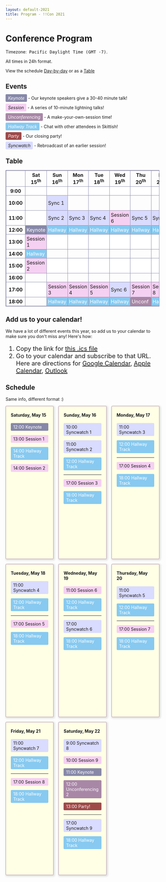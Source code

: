 ```yaml
---
layout: default-2021
title: Program - !!Con 2021
---
```


# Conference Program

<style type="text/css">
    /* Event Types */
    .syncwatch {
        background-color: #D9DBFF;
        border-radius: 3px;
    }
    .session {
        background-color: #F5D0F2;
        border-radius: 3px;
    }
    .unconf {
        background-color: #A887A6;
        color: white;
        border-radius: 3px;
    }
    .hallway {
        background-color: #87C9F0;
        color: white;
        border-radius: 3px;
    }
    .party {
        background-color: #9F4949;
        color: white;
        border-radius: 3px;
    }
    .keynote {
        background-color: #8788A8;
        color: white;
        border-radius: 3px;
    }

    /* Table */
    table {
        table-layout: fixed;
        width: 100%;
        border-collapse: collapse;

    }
    tr:nth-child(even){
        background-color: white;
    }
    td {
        padding: 0.25rem;
        border-color: white;
    }
    table, tr, td, th {
        border: 1px solid #8788A8;
    }
    th.current {
        background-color: white
    }
    .current {
        font-weight: bold;
    }

    /* Cards */
    .cards {
        display: grid;
        grid-template-columns: 1fr 1fr 1fr;
        grid-gap: 1rem;
        grid-auto-rows: 500px;
    }
    .card {
        background-color: #FFFFE6;
        border-radius: 3px;
        border: 1px solid #A887A6;
        padding: 0 1rem;
        box-shadow: 2px 2px 5px 3px rgba(0,0,0,0.1);
    }
    .card.current {
        background-color: white;
    }
    .card > p {
        padding: 0.25rem 0.5rem;
    }

    @media (max-width: 900px) {
        .cards {
            grid-template-columns: 1fr 1fr;
        }
    }

    @media (max-width: 700px) {
        .cards {
            grid-template-columns: 1fr;
        }
    }

    /* Definitions */
    dfn {
        padding: 0.25rem 0.5rem;
    }

    /* Timezone */
    #timezone {
        font-family: monospace;
    }
    ol {
        font-size: 20px;
    }
</style>

<!-- Extra nbsp to make it look good :) -->

Timezone: &nbsp;<span id="timezone">Pacific Daylight Time (GMT -7)</span>.

All times in 24h format.

View the schedule <a href="#cards-section">Day-by-day</a> or as a <a href="#table">Table</a>

## Events

<p><dfn class="keynote">Keynote</dfn> - Our keynote speakers give a 30-40 minute talk!</p>
<p><dfn class="session">Session</dfn> - A series of 10-minute lightning talks!</p>
<p><dfn class="unconf">Unconferencing</dfn> - A make-your-own-session time!</p>
<p><dfn class="hallway">Hallway Track</dfn> - Chat with other attendees in Skittish!</p>
<p><dfn class="party">Party</dfn> - Our closing party!</p>
<p><dfn class="syncwatch">Syncwatch</dfn> - Rebroadcast of an earlier session!</p>

<span id="cards-section"></span>

## Table


<table>
    <tr>
        <th></th>
        <th>Sat 15<sup>th</sup></th>
        <th>Sun 16<sup>th</sup></th>
        <th>Mon 17<sup>th</sup></th>
        <th>Tue 18<sup>th</sup></th>
        <th>Wed 19<sup>th</sup></th>
        <th>Thu 20<sup>th</sup></th>
        <th>Fri 21<sup>st</sup></th>
        <th>Sat 22<sup>nd</sup></th>
    </tr>
    <tr>
        <th><time datetime="9:00">9:00</time></th>
        <td></td>
        <td></td>
        <td></td>
        <td></td>
        <td></td>
        <td></td>
        <td></td>
        <td class="syncwatch">Sync 8</td>
    </tr>
    <tr>
        <th><time datetime="10:00">10:00</time></th>
        <td></td>
        <td class="syncwatch">Sync 1</td>
        <td></td>
        <td></td>
        <td></td>
        <td></td>
        <td></td>
        <td class="session">Session 9</td>
    </tr>
    <tr>
        <th><time datetime="11:00">11:00</time></th>
        <td></td>
        <td class="syncwatch">Sync 2</td>
        <td class="syncwatch">Sync 3</td>
        <td class="syncwatch">Sync 4</td>
        <td class="session">Session 6</td>
        <td class="syncwatch">Sync 5</td>
        <td class="syncwatch">Sync 7</td>
        <td class="keynote">Keynote</td>
    </tr>
    <tr>
        <th><time datetime="12:00">12:00</time></th>
        <td class="keynote">Keynote</td>
        <td class="hallway">Hallway</td>
        <td class="hallway">Hallway</td>
        <td class="hallway">Hallway</td>
        <td class="hallway">Hallway</td>
        <td class="hallway">Hallway</td>
        <td class="hallway">Hallway</td>
        <td class="unconf">Unconf</td>
    </tr>
    <tr>
        <th><time datetime="13:00">13:00</time></th>
        <td class="session">Session 1</td>
        <td></td>
        <td></td>
        <td></td>
        <td></td>
        <td></td>
        <td></td>
        <td class="party">Party!</td>
    </tr>
    <tr>
        <th><time datetime="14:00">14:00</time></th>
        <td class="hallway">Hallway</td>
        <td></td>
        <td></td>
        <td></td>
        <td></td>
        <td></td>
        <td></td>
        <td></td>
    </tr>
    <tr>
        <th><time datetime="15:00">15:00</time></th>
        <td class="session">Session 2</td>
        <td></td>
        <td></td>
        <td></td>
        <td></td>
        <td></td>
        <td></td>
        <td></td>
    </tr>
    <tr>
        <th><time datetime="16:00">16:00</time></th>
        <td></td>
        <td></td>
        <td></td>
        <td></td>
        <td></td>
        <td></td>
        <td></td>
        <td></td>
    </tr>
    <tr>
        <th><time datetime="17:00">17:00</time></th>
        <td></td>
        <td class="session">Session 3</td>
        <td class="session">Session 4</td>
        <td class="session">Session 5</td>
        <td class="syncwatch">Sync 6</td>
        <td class="session">Session 7</td>
        <td class="session">Session 8</td>
        <td class="syncwatch">Sync 9</td>
    </tr>
    <tr>
        <th><time datetime="18:00">18:00</time></th>
        <td></td>
        <td class="hallway">Hallway</td>
        <td class="hallway">Hallway</td>
        <td class="hallway">Hallway</td>
        <td class="hallway">Hallway</td>
        <td class="unconf">Unconf</td>
        <td class="hallway">Hallway</td>
        <td class="hallway">Hallway</td>
    </tr>

</table>

<script>
    // Get tz as a string, e.g. "Eastern Daylight Time".
    const dateStr = new Date().toString();
    const timezone = dateStr.substring(dateStr.indexOf('(') + 1, dateStr.length - 1);
    document.getElementById('timezone').innerHTML = timezone + ' (detected)';

    // Replace time elements with tz-adjusted hours.
    Array.from(document.getElementsByTagName('time')).forEach(timeTag => {
        const d = new Date(`May 1, 2020 ${timeTag.getAttribute('datetime')}:00 GMT-0700`);
        timeTag.innerHTML = `${d.getHours()}:00`;
    });

    // Highlight current day (getDate gets day of month!)
    const currentDay = new Date().getDate();
    // getMonth is 0-based! May == 4.
    if (new Date().getMonth() == 4) {
        if (currentDay >= 15 && currentDay <= 22) {
            const dayIndex = (currentDay - 15);
            // Highlight table columns.
            Array.from(document.getElementsByTagName('tr')).forEach(row => {
                row.children.item(dayIndex + 1).classList.add('current');
            })
            // Highlight card.
            document.getElementById('cards').children.item(dayIndex).classList.add('current');
        }
    }
</script>

## Add us to your calendar!

We have a lot of different events this year, so add us to your calendar to make sure you don't miss any! Here's how:

1. Copy the link for <a href="http://calendar.zoho.com/group/ical/b8ea7070344c43b3c3045860eeb23b7138da7752ce32e2477d26ba32bf581b9a1d2795903ab32df28bd265e49977d416">this .ics file</a> 
1. Go to your calendar and subscribe to that URL. Here are directions for [Google Calendar](https://support.google.com/calendar/answer/37100?co=GENIE.Platform%3DDesktop&hl=en&oco=1), [Apple Calendar](https://support.apple.com/en-ca/HT202361), [Outlook](https://support.microsoft.com/en-us/office/import-or-subscribe-to-a-calendar-in-outlook-com-cff1429c-5af6-41ec-a5b4-74f2c278e98c)

## Schedule

Same info, different format :)

<div class="cards" id="cards">

<div class="card">
<h4>Saturday, May 15</h4>
<p class="keynote"><time datetime="12:00">12:00</time> Keynote</p>
<p class="session"><time datetime="13:00">13:00</time> Session 1</p>
<p class="hallway"><time datetime="14:00">14:00</time> Hallway Track</p>
<p class="session"><time datetime="15:00">14:00</time> Session 2</p>
</div>

<div class="card">
<h4>Sunday, May 16</h4>
<p class="syncwatch"><time datetime="10:00">10:00</time> Syncwatch 1</p>
<p class="syncwatch"><time datetime="11:00">11:00</time> Syncwatch 2</p>
<p class="hallway"><time datetime="12:00">12:00</time> Hallway Track</p>
<hr>
<p class="session"><time datetime="17:00">17:00</time> Session 3</p>
<p class="hallway"><time datetime="18:00">18:00</time> Hallway Track</p>
</div>

<div class="card">
<h4>Monday, May 17</h4>
<p class="syncwatch"><time datetime="11:00">11:00</time> Syncwatch 3</p>
<p class="hallway"><time datetime="12:00">12:00</time> Hallway Track</p>
<hr>
<p class="session"><time datetime="17:00">17:00</time> Session 4</p>
<p class="hallway"><time datetime="18:00">18:00</time> Hallway Track</p>
</div>

<div class="card">
<h4>Tuesday, May 18</h4>
<p class="syncwatch"><time datetime="11:00">11:00</time> Syncwatch 4</p>
<p class="hallway"><time datetime="12:00">12:00</time> Hallway Track</p>
<hr>
<p class="session"><time datetime="17:00">17:00</time> Session 5</p>
<p class="hallway"><time datetime="18:00">18:00</time> Hallway Track</p>
</div>

<div class="card">
<h4>Wedneday, May 19</h4>
<p class="session"><time datetime="11:00">11:00</time> Session 6</p>
<p class="hallway"><time datetime="12:00">12:00</time> Hallway Track</p>
<hr>
<p class="syncwatch"><time datetime="17:00">17:00</time> Syncwatch 6</p>
<p class="hallway"><time datetime="18:00">18:00</time> Hallway Track</p>
</div>

<div class="card">
<h4>Thursday, May 20</h4>
<p class="syncwatch"><time datetime="11:00">11:00</time> Syncwatch 5</p>
<p class="hallway"><time datetime="12:00">12:00</time> Hallway Track</p>
<hr>
<p class="session"><time datetime="17:00">17:00</time> Session 7</p>
<p class="hallway"><time datetime="18:00">18:00</time> Hallway Track</p>
</div>

<div class="card">
<h4>Friday, May 21</h4>
<p class="syncwatch"><time datetime="11:00">11:00</time> Syncwatch 7</p>
<p class="hallway"><time datetime="12:00">12:00</time> Hallway Track</p>
<hr>
<p class="session"><time datetime="17:00">17:00</time> Session 8</p>
<p class="hallway"><time datetime="18:00">18:00</time> Hallway Track</p>
</div>

<div class="card">
<h4>Saturday, May 22</h4>
<p class="syncwatch"><time datetime="9:00">9:00</time> Syncwatch 8</p>
<p class="session"><time datetime="10:00">10:00</time> Session 9</p>
<p class="keynote"><time datetime="11:00">11:00</time> Keynote</p>
<p class="unconf"><time datetime="12:00">12:00</time> Unconferencing 2</p>
<p class="party"><time datetime="13:00">13:00</time> Party!</p>
<hr>
<p class="syncwatch"><time datetime="17:00">17:00</time> Syncwatch 9</p>
<p class="hallway"><time datetime="18:00">18:00</time> Hallway Track</p>
</div>

</div>

<span id="table-section"></span>

